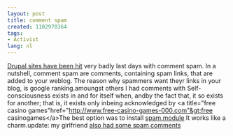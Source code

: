 ```yaml
---
layout: post
title: comment spam
created: 1102970364
tags:
- Activist
lang: nl
---
```

[Drupal sites have been hit](http://drupal.org/node/14193) very badly last days with comment spam. In a nutshell, comment spam are comments, containing spam links, that are added to your weblog. The reason why spammers want theyr links in your blog, is google ranking.amoungst others I had comments with<quote> Self-consciousness exists in and for itself when, andby the fact that, it so exists for another; that is, it exists only inbeing acknowledged by &lt;a title="free casino games"href="http://www.free-casino-games-000.com"&gt;free casinogames&lt;/a&gt;</quote>The best option was to install [spam.module](http://drupal.org/node/11104) It works like a charm.update: my girlfriend [also had some spam comments](http://www.chiquechick.com/node/view/9)
